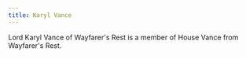 ```yaml
---
title: Karyl Vance
---
```


Lord Karyl Vance of Wayfarer's Rest is a member of House Vance from Wayfarer's Rest.


